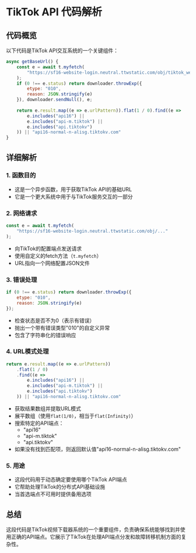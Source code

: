 # TikTok API 代码解析

## 代码概览

以下代码是TikTok API交互系统的一个关键组件：

```javascript
async getBaseUrl() {
    const e = await t.myfetch(
        "https://sf16-website-login.neutral.ttwstatic.com/obj/tiktok_web_login_static/tiktok_privacy_protection_framework/config/network.json"
    );
    if (0 !== e.status) return downloader.throwExp({
        etype: "010",
        reason: JSON.stringify(e)
    }), downloader.sendNull(), e;
    
    return e.result.map((e => e.urlPattern)).flat(1 / 0).find((e => 
        e.includes("api16") || 
        e.includes("api-m.tiktok") || 
        e.includes("api.tiktokv")
    )) || "api16-normal-n-alisg.tiktokv.com"
}
```

## 详细解析

### 1. 函数目的
- 这是一个异步函数，用于获取TikTok API的基础URL
- 它是一个更大系统中用于与TikTok服务交互的一部分

### 2. 网络请求
```javascript
const e = await t.myfetch(
    "https://sf16-website-login.neutral.ttwstatic.com/obj/..."
);
```
- 向TikTok的配置端点发送请求
- 使用自定义的fetch方法（`t.myfetch`）
- URL指向一个网络配置JSON文件

### 3. 错误处理
```javascript
if (0 !== e.status) return downloader.throwExp({
    etype: "010",
    reason: JSON.stringify(e)
});
```
- 检查状态是否不为0（表示有错误）
- 抛出一个带有错误类型"010"的自定义异常
- 包含了字符串化的错误响应

### 4. URL模式处理
```javascript
return e.result.map((e => e.urlPattern))
    .flat(1 / 0)
    .find((e => 
        e.includes("api16") || 
        e.includes("api-m.tiktok") || 
        e.includes("api.tiktokv")
    )) || "api16-normal-n-alisg.tiktokv.com"
```
- 获取结果数组并提取URL模式
- 展平数组（使用`flat(1/0)`，相当于`flat(Infinity)`）
- 搜索特定的API端点：
  - "api16"
  - "api-m.tiktok"
  - "api.tiktokv"
- 如果没有找到匹配项，则返回默认值"api16-normal-n-alisg.tiktokv.com"

### 5. 用途
- 这段代码用于动态确定要使用哪个TikTok API端点
- 它帮助处理TikTok的分布式API基础设施
- 当首选端点不可用时提供备用选项

## 总结
这段代码是TikTok视频下载器系统的一个重要组件，负责确保系统能够找到并使用正确的API端点。它展示了TikTok在处理API端点分发和故障转移机制方面的复杂性。
